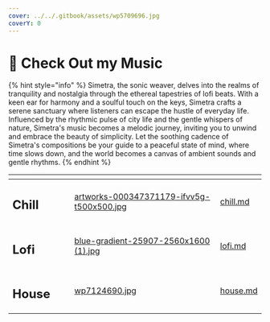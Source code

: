 ```yaml
---
cover: ../../.gitbook/assets/wp5709696.jpg
coverY: 0
---
```


# 🎵 Check Out my Music

{% hint style="info" %}
Simetra, the sonic weaver, delves into the realms of tranquility and nostalgia through the ethereal tapestries of lofi beats. With a keen ear for harmony and a soulful touch on the keys, Simetra crafts a serene sanctuary where listeners can escape the hustle of everyday life. Influenced by the rhythmic pulse of city life and the gentle whispers of nature, Simetra's music becomes a melodic journey, inviting you to unwind and embrace the beauty of simplicity. Let the soothing cadence of Simetra's compositions be your guide to a peaceful state of mind, where time slows down, and the world becomes a canvas of ambient sounds and gentle rhythms.
{% endhint %}

<table data-view="cards"><thead><tr><th></th><th></th><th></th><th data-hidden data-card-cover data-type="files"></th><th data-hidden data-card-target data-type="content-ref"></th></tr></thead><tbody><tr><td><h2>Chill </h2></td><td></td><td></td><td><a href="../../.gitbook/assets/artworks-000347371179-ifvv5g-t500x500.jpg">artworks-000347371179-ifvv5g-t500x500.jpg</a></td><td><a href="chill.md">chill.md</a></td></tr><tr><td><h2>Lofi</h2></td><td></td><td></td><td><a href="../../.gitbook/assets/blue-gradient-25907-2560x1600 (1).jpg">blue-gradient-25907-2560x1600 (1).jpg</a></td><td><a href="lofi.md">lofi.md</a></td></tr><tr><td><h2>House </h2></td><td></td><td></td><td><a href="../../.gitbook/assets/wp7124690.jpg">wp7124690.jpg</a></td><td><a href="house.md">house.md</a></td></tr></tbody></table>
